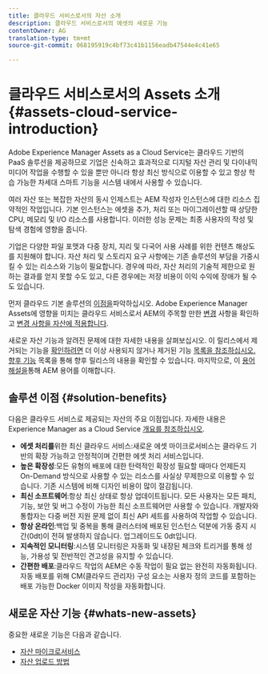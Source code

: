 ```yaml
---
title: 클라우드 서비스로서의 자산 소개
description: 클라우드 서비스로서의 에셋의 새로운 기능
contentOwner: AG
translation-type: tm+mt
source-git-commit: 068195919c4bf73c41b1156eadb47544e4c41e65

---
```



# 클라우드 서비스로서의 Assets 소개 {#assets-cloud-service-introduction}

<!-- Need review information from gklebus -->

Adobe Experience Manager Assets as a Cloud Service는 클라우드 기반의 PaaS 솔루션을 제공하므로 기업은 신속하고 효과적으로 디지털 자산 관리 및 다이내믹 미디어 작업을 수행할 수 있을 뿐만 아니라 항상 최신 방식으로 이용할 수 있고 항상 학습 가능한 차세대 스마트 기능을 시스템 내에서 사용할 수 있습니다.

여러 자산 또는 복잡한 자산의 동시 인제스트는 AEM 작성자 인스턴스에 대한 리소스 집약적인 작업입니다. 기본 인스턴스는 에셋을 추가, 처리 또는 마이그레이션할 때 상당한 CPU, 메모리 및 I/O 리소스를 사용합니다. 이러한 성능 문제는 최종 사용자의 작성 및 탐색 경험에 영향을 줍니다.

기업은 다양한 파일 포맷과 다중 장치, 지리 및 다국어 사용 사례를 위한 컨텐츠 해상도를 지원해야 합니다. 자산 처리 및 스토리지 요구 사항에는 기존 솔루션의 부담을 가중시킬 수 있는 리소스와 기능이 필요합니다. 경우에 따라, 자산 처리의 기술적 제한으로 원하는 결과를 얻지 못할 수도 있고, 다른 경우에는 저장 비용이 이익 수익에 장애가 될 수도 있습니다.

먼저 클라우드 기본 솔루션의 [이점을](#solution-benefits)파악하십시오. Adobe Experience Manager Assets에 영향을 미치는 클라우드 서비스로서 AEM의 주목할 만한 [변경](/help/release-notes/aem-cloud-changes.md) 사항을 확인하고 [변경 사항을 자산에 적용합니다](/help/assets/assets-cloud-changes.md).

새로운 자산 기능과 [](#whats-new-assets) 알려진 문제에 [](/help/release-notes/known-issues.md)대한 자세한 내용을 살펴보십시오. 이 릴리스에서 제거되는 기능을 [확인하려면](/help/release-notes/deprecated-removed-features.md) 더 이상 사용되지 않거나 제거된 기능 [목록을 참조하십시오. 향후 기능](/help/release-notes/known-issues.md#upcoming-assets-capabilities) 목록을 통해 향후 릴리스의 내용을 확인할 수 있습니다. 마지막으로, 이 [용어 해설을](/help/overview/terminology.md)통해 AEM 용어를 이해합니다.

## 솔루션 이점 {#solution-benefits}

다음은 클라우드 서비스로 제공되는 자산의 주요 이점입니다. 자세한 내용은 Experience Manager as a Cloud Service [개요를 참조하십시오](/help/overview/introduction.md).

* **에셋 처리를**&#x200B;위한 최신 클라우드 서비스:새로운 에셋 마이크로서비스는 클라우드 기반의 확장 가능하고 안정적이며 간편한 에셋 처리 서비스입니다.
* **높은 확장성**:모든 유형의 배포에 대한 탄력적인 확장성 필요할 때마다 언제든지 On-Demand 방식으로 사용할 수 있는 리소스를 사실상 무제한으로 이용할 수 있습니다. 기존 시스템에 비해 디자인 비용이 많이 절감됩니다.
* **최신 소프트웨어**:항상 최신 상태로 항상 업데이트됩니다. 모든 사용자는 모든 패치, 기능, 보안 및 버그 수정이 가능한 최신 소프트웨어만 사용할 수 있습니다. 개발자와 통합자는 다중 버전 지원 문제 없이 최신 API 세트를 사용하여 작업할 수 있습니다.
* **항상 온라인**:백업 및 중복을 통해 클러스터에 배포된 인스턴스 덕분에 가동 중지 시간(0dt)이 전혀 발생하지 않습니다. 업그레이드도 0dt입니다.
* **지속적인 모니터링**:시스템 모니터링은 자동화 및 내장된 체크와 트리거를 통해 성능, 가용성 및 전반적인 견고성을 유지할 수 있습니다.
* **간편한 배포**:클라우드 작업의 AEM은 수동 작업이 필요 없는 완전히 자동화됩니다. 자동 배포를 위해 CM(클라우드 관리자) 구성 요소는 사용자 정의 코드를 포함하는 배포 가능한 Docker 이미지 작성을 자동화합니다.

## 새로운 자산 기능 {#whats-new-assets}

중요한 새로운 기능은 다음과 같습니다.

* [자산 마이크로서비스](/help/assets/asset-microservices-overview.md)
* [자산 업로드 방법](/help/assets/add-assets.md)
